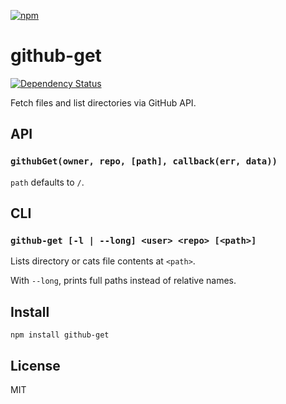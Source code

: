 [![npm](https://nodei.co/npm/github-get.png)](https://nodei.co/npm/github-get/)

# github-get

[![Dependency Status][david-badge]][david]

Fetch files and list directories via GitHub API.

[david]: https://david-dm.org/eush77/github-get
[david-badge]: https://david-dm.org/eush77/github-get.png

## API

### `githubGet(owner, repo, [path], callback(err, data))`

`path` defaults to `/`.

## CLI

### `github-get [-l | --long] <user> <repo> [<path>]`

Lists directory or cats file contents at `<path>`.

With `--long`, prints full paths instead of relative names.

## Install

```
npm install github-get
```

## License

MIT
